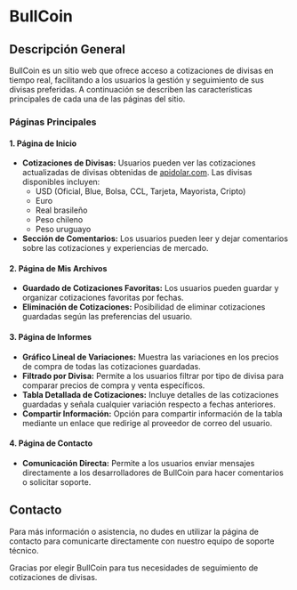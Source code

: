 # BullCoin

## Descripción General
BullCoin es un sitio web que ofrece acceso a cotizaciones de divisas en tiempo real, facilitando a los usuarios la gestión y seguimiento de sus divisas preferidas. A continuación se describen las características principales de cada una de las páginas del sitio.

### Páginas Principales

#### 1. Página de Inicio
- **Cotizaciones de Divisas:** Usuarios pueden ver las cotizaciones actualizadas de divisas obtenidas de [apidolar.com](https://apidolar.com). Las divisas disponibles incluyen:
  - USD (Oficial, Blue, Bolsa, CCL, Tarjeta, Mayorista, Cripto)
  - Euro
  - Real brasileño
  - Peso chileno
  - Peso uruguayo
- **Sección de Comentarios:** Los usuarios pueden leer y dejar comentarios sobre las cotizaciones y experiencias de mercado.

#### 2. Página de Mis Archivos
- **Guardado de Cotizaciones Favoritas:** Los usuarios pueden guardar y organizar cotizaciones favoritas por fechas.
- **Eliminación de Cotizaciones:** Posibilidad de eliminar cotizaciones guardadas según las preferencias del usuario.

#### 3. Página de Informes
- **Gráfico Lineal de Variaciones:** Muestra las variaciones en los precios de compra de todas las cotizaciones guardadas.
- **Filtrado por Divisa:** Permite a los usuarios filtrar por tipo de divisa para comparar precios de compra y venta específicos.
- **Tabla Detallada de Cotizaciones:** Incluye detalles de las cotizaciones guardadas y señala cualquier variación respecto a fechas anteriores.
- **Compartir Información:** Opción para compartir información de la tabla mediante un enlace que redirige al proveedor de correo del usuario.

#### 4. Página de Contacto
- **Comunicación Directa:** Permite a los usuarios enviar mensajes directamente a los desarrolladores de BullCoin para hacer comentarios o solicitar soporte.

## Contacto
Para más información o asistencia, no dudes en utilizar la página de contacto para comunicarte directamente con nuestro equipo de soporte técnico.

Gracias por elegir BullCoin para tus necesidades de seguimiento de cotizaciones de divisas.
